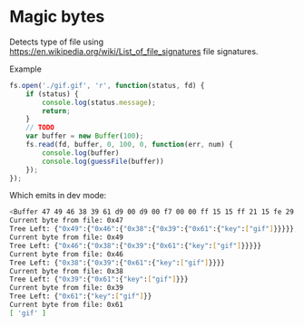 # Magic bytes

Detects type of file using https://en.wikipedia.org/wiki/List_of_file_signatures file signatures.


Example
```javascript
fs.open('./gif.gif', 'r', function(status, fd) {
    if (status) {
        console.log(status.message);
        return;
    }
    // TODO
    var buffer = new Buffer(100);
    fs.read(fd, buffer, 0, 100, 0, function(err, num) {
        console.log(buffer)
        console.log(guessFile(buffer))
    });
});
```

Which emits in dev mode:
```bash
<Buffer 47 49 46 38 39 61 d9 00 d9 00 f7 00 00 ff 15 15 ff 21 15 fe 29 15 fe 2f 15 fd 34 15 fd 38 15 fc 3c 15 fc 40 15 fb 43 14 fb 47 14 fa 4a 14 fa 4c 14 f9 ... >
Current byte from file: 0x47
Tree Left: {"0x49":{"0x46":{"0x38":{"0x39":{"0x61":{"key":["gif"]}}}}},"key":["mpeg"]}
Current byte from file: 0x49
Tree Left: {"0x46":{"0x38":{"0x39":{"0x61":{"key":["gif"]}}}}}
Current byte from file: 0x46
Tree Left: {"0x38":{"0x39":{"0x61":{"key":["gif"]}}}}
Current byte from file: 0x38
Tree Left: {"0x39":{"0x61":{"key":["gif"]}}}
Current byte from file: 0x39
Tree Left: {"0x61":{"key":["gif"]}}
Current byte from file: 0x61
[ 'gif' ]
```